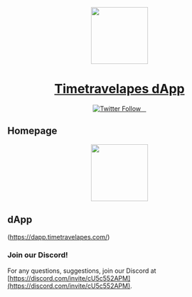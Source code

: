 <p align="center">
  <a href="https://timetravelapes.com">
    <picture>
      <source media="(prefers-color-scheme: dark)" srcset="https://i.ibb.co/YZ11TPJ/Banner.png">
      <img src="https://i.ibb.co/YZ11TPJ/Banner.png" height="128">
    </picture>
    <h1 align="center">Timetravelapes dApp</h1>
  </a>
</p>

<p align="center">
  <a aria-label="Vercel logo" href="https://twitter.com/timetravelapes">
    <img alt="Twitter Follow" src="https://img.shields.io/twitter/follow/timetravelapes?style=social">
  </a>
  <a aria-label="NPM version" href="https://www.npmjs.com/package/next">
    <img alt="" src="https://img.shields.io/npm/v/npm">
  </a>
  <a aria-label="License" href="https://github.com/vercel/next.js/blob/canary/license.md">
    <img alt="" src="https://img.shields.io/bower/l/bootstrap">
  </a>
  <a aria-label="Join the community on Discord" href="https://discord.com/invite/cU5c552APM">
    <img alt="" src="https://img.shields.io/badge/discord-join%20our%20community-green">
  </a>
</p>
 
## Homepage 
<p align="center">
  <a href="https://dapp.timetravelapes.com">
    <picture>
      <source media="(prefers-color-scheme: dark)" srcset="https://i.ibb.co/18nwCbM/homepage-snapshot.png">
      <img src="https://i.ibb.co/18nwCbM/homepage-snapshot.png" height="128">
    </picture>
    
  </a>
</p>

## dApp 

(https://dapp.timetravelapes.com/) 



### Join our Discord!

For any questions, suggestions, join our Discord at [https://discord.com/invite/cU5c552APM](https://discord.com/invite/cU5c552APM).
